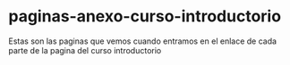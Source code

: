 # paginas-anexo-curso-introductorio
Estas son las paginas que vemos cuando entramos en el enlace de cada parte de la pagina del curso introductorio

